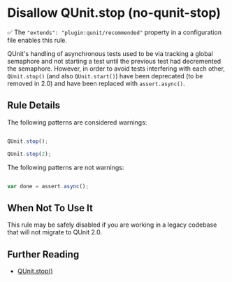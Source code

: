 # Disallow QUnit.stop (no-qunit-stop)

✅ The `"extends": "plugin:qunit/recommended"` property in a configuration file enables this rule.

QUnit's handling of asynchronous tests used to be via tracking a global
semaphore and not starting a test until the previous test had decremented the
semaphore. However, in order to avoid tests interfering with each other,
`QUnit.stop()` (and also `QUnit.start()`) have been deprecated (to be removed
in 2.0) and have been replaced with `assert.async()`.

## Rule Details

The following patterns are considered warnings:

```js

QUnit.stop();

QUnit.stop(2);

```

The following patterns are not warnings:

```js

var done = assert.async();

```

## When Not To Use It

This rule may be safely disabled if you are working in a legacy codebase that
will not migrate to QUnit 2.0.

## Further Reading

* [QUnit.stop()](https://api.qunitjs.com/QUnit.stop/)
